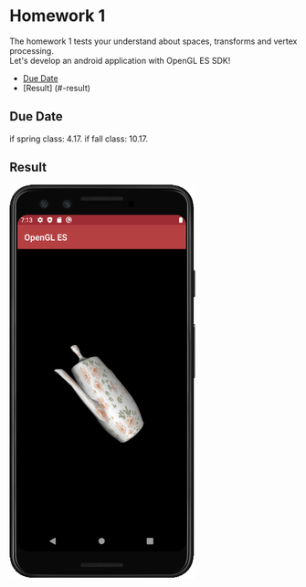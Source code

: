 # Homework 1
The homework 1 tests your understand about spaces, transforms and vertex processing.  
Let's develop an android application with OpenGL ES SDK!

* [Due Date](#-due-date)
* [Result] (#-result)

## Due Date
if spring class: 4.17.
if fall class: 10.17.


## Result
![](img/result.gif)